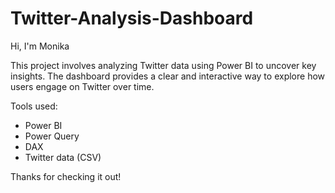 # Twitter-Analysis-Dashboard
Hi, I'm Monika

This project involves analyzing Twitter data using Power BI to uncover key insights. The dashboard provides a clear and interactive way to explore how users engage on Twitter over time.

Tools used:
- Power BI
- Power Query
- DAX
- Twitter data (CSV)

Thanks for checking it out!
